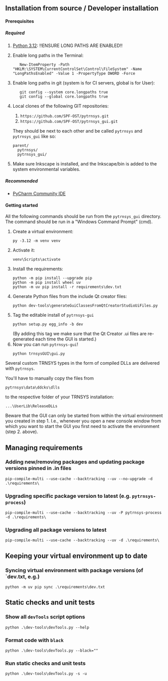 ## Installation from source / Developer installation

#### Prerequisites

##### Required

1. [Python 3.12](https://www.python.org/ftp/python/3.12.2/python-3.12.2-amd64.exe): !!ENSURE LONG PATHS ARE ENABLED!!
1. Enable long paths in the Terminal:
   ```commandline
      New-ItemProperty -Path "HKLM:\SYSTEM\CurrentControlSet\Control\FileSystem" -Name "LongPathsEnabled" -Value 1 -PropertyType DWORD -Force
   ```
1. Enable long paths in git (system is for CI servers, global is for User):
   ```commandline
      git config --system core.longpaths true
      git config --global core.longpaths true
   ```
1. Local clones of the following GIT repositories:
    1. `https://github.com/SPF-OST/pytrnsys.git`
    1. `https://github.com/SPF-OST/pytrnsys_gui.git`

    They should be next to each other and be called `pytrnsys` and `pytrnsys_gui` like so:
    ```
    parent/
      pytrnsys/
      pytrnsys_gui/
    ```
1. Make sure Inkscape is installed, and the Inkscape/bin is added to the system environmental variables.

##### Recommended
* [PyCharm Community IDE](https://www.jetbrains.com/pycharm/download)

#### Getting started

All the following commands should be run from the `pytrnsys_gui` directory. The command should be run in a 
"Windows Command Prompt" (cmd).

1. Create a virtual environment:
    ```commandline
    py -3.12 -m venv venv
    ```
2. Activate it:
    ```commandline
    venv\Scripts\activate
    ```
3. Install the requirements:
    ```commandline
    python -m pip install --upgrade pip
    python -m pip install wheel uv
    python -m uv pip install -r requirements\dev.txt
    ```
4. Generate Python files from the include Qt creator files:
   ```commandline
   python dev-tools\generateGuiClassesFromQtCreatorStudioUiFiles.py
   ```
5. Tag the editable install of `pytrnsys-gui`
   ```commandline
   python setup.py egg_info -b dev
   ```
   (By adding this tag we make sure that the Qt Creator .ui files are re-generated each time the GUI is started.)
6. Now you can run `pytrnsys-gui`!
    ```commandline
    python trnsysGUI\gui.py
    ```

Several custom TRNSYS types in the form of compiled DLLs are delivered with `pytrnsys`.

You'll have to manually copy the files from

    pytrnsys\data\ddcks\dlls
    
to the respective folder of your TRNSYS installation:

    ...\UserLib\ReleaseDLLs
    
Beware that the GUI can only be started from within the virtual environment you created in step 1. 
I.e., whenever you open a new console window from which you want to start the GUI you first need 
to activate the environment (step 2. above).

## Managing requirements

### Adding new/removing packages and updating package versions pinned in .in files
```commandline
pip-compile-multi --use-cache --backtracking --uv --no-upgrade -d .\requirements\
```

### Upgrading specific package version to latest (e.g. `pytrnsys-process`)
```commandline
pip-compile-multi --use-cache --backtracking --uv -P pytrnsys-process -d .\requirements\
```

### Upgrading all package versions to latest
```commandline
pip-compile-multi --use-cache --backtracking --uv -d .\requirements\
```

## Keeping your virtual environment up to date

### Syncing virtual environment with package versions (of `dev.txt, e.g.)
```commandline
python -m uv pip sync .\requirements\dev.txt
```

## Static checks and unit tests

### Show all `devTools` script options
```commandline
python .\dev-tools\devTools.py --help
```

### Format code with `black` ###
```commandline
python .\dev-tools\devTools.py --black=""
```

### Run static checks and unit tests ###
```commandline
python .\dev-tools\devTools.py -s -u
```
